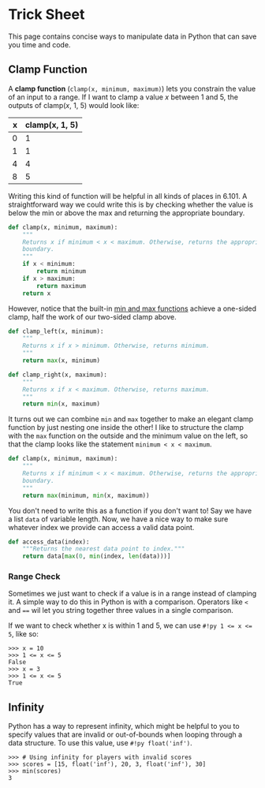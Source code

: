 # Trick Sheet

This page contains concise ways to manipulate data in Python that can save you
time and code.

## Clamp Function

A **clamp function** (`clamp(x, minimum, maximum)`) lets you constrain the value
of an input to a range. If I want to clamp a value _x_ between 1 and 5, the
outputs of clamp(_x_, 1, 5) would look like:

|   x | clamp(x, 1, 5) |
| --: | :------------- |
|   0 | 1              |
|   1 | 1              |
|   4 | 4              |
|   8 | 5              |

Writing this kind of function will be helpful in all kinds of places in 6.101. A
straightforward way we could write this is by checking whether the value is
below the min or above the max and returning the appropriate boundary.

```py
def clamp(x, minimum, maximum):
    """
    Returns x if minimum < x < maximum. Otherwise, returns the appropriate
    boundary.
    """
    if x < minimum:
        return minimum
    if x > maximum:
        return maximum
    return x
```

However, notice that the built-in
[min and max functions](./02_functions.md#min-max) achieve a one-sided clamp,
half the work of our two-sided clamp above.

```py
def clamp_left(x, minimum):
    """
    Returns x if x > minimum. Otherwise, returns minimum.
    """
    return max(x, minimum)

def clamp_right(x, maximum):
    """
    Returns x if x < maximum. Otherwise, returns maximum.
    """
    return min(x, maximum)
```

It turns out we can combine `min` and `max` together to make an elegant clamp
function by just nesting one inside the other! I like to structure the clamp
with the `max` function on the outside and the minimum value on the left, so
that the clamp looks like the statement `minimum < x < maximum`.

```py
def clamp(x, minimum, maximum):
    """
    Returns x if minimum < x < maximum. Otherwise, returns the appropriate
    boundary.
    """
    return max(minimum, min(x, maximum))
```

You don't need to write this as a function if you don't want to! Say we have a
list `data` of variable length. Now, we have a nice way to make sure whatever
index we provide can access a valid data point.

```py
def access_data(index):
    """Returns the nearest data point to index."""
    return data[max(0, min(index, len(data)))]
```

### Range Check

Sometimes we just want to check if a value is in a range instead of clamping it.
A simple way to do this in Python is with a comparison. Operators like `<` and
`==` wil let you string together three values in a single comparison.

If we want to check whether x is within 1 and 5, we can use `#!py 1 <= x <= 5`,
like so:

```pycon
>>> x = 10
>>> 1 <= x <= 5
False
>>> x = 3
>>> 1 <= x <= 5
True
```

## Infinity

Python has a way to represent infinity, which might be helpful to you to specify
values that are invalid or out-of-bounds when looping through a data structure.
To use this value, use `#!py float('inf')`.

```pycon
>>> # Using infinity for players with invalid scores
>>> scores = [15, float('inf'), 20, 3, float('inf'), 30]
>>> min(scores)
3
```
